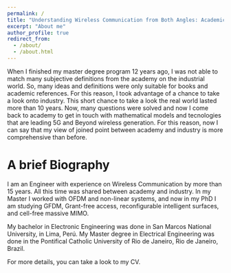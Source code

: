 ```yaml
---
permalink: /
title: "Understanding Wireless Communication from Both Angles: Academic and Industrial"
excerpt: "About me"
author_profile: true
redirect_from: 
  - /about/
  - /about.html
---
```


When I finished my master degree program 12 years ago, I was not able to match many subjective definitions from the academy on the industrial world. So, many ideas and definitions were only suitable for books and academic references. For this reason, I took advantage of a chance to take a look onto industry. This short chance to take a look the real world lasted more than 10 years. Now, many questions were solved and now I come back to academy to get in touch with mathematical models and tecnologies that are leading 5G and Beyond wireless generation. For this reason, now I can say that my view of joined point between academy and industry is more comprehensive than before.


A brief Biography
======
I am an Engineer with experience on Wireless Communication by more than 15 years. All this time was shared between academy and industry. In my Master I worked with OFDM and non-linear systems, and now in my PhD I am studying GFDM, Grant-free access, reconfigurable intelligent surfaces, and cell-free massive MIMO.

My bachelor in Electronic Engineering was done in San Marcos National University, in Lima, Perú. My Master degree in Electrical Engineering was done in the Pontifical Catholic University of Rio de Janeiro, Rio de Janeiro, Brazil.

For more details, you can take a look to my CV. 